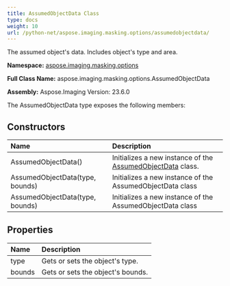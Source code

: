 ```yaml
---
title: AssumedObjectData Class
type: docs
weight: 10
url: /python-net/aspose.imaging.masking.options/assumedobjectdata/
---
```


The assumed object's data. Includes object's type and area.

**Namespace:** [aspose.imaging.masking.options](/imaging/python-net/aspose.imaging.masking.options/)

**Full Class Name:** aspose.imaging.masking.options.AssumedObjectData

**Assembly:**  Aspose.Imaging Version: 23.6.0

The AssumedObjectData type exposes the following members:
## **Constructors**
|**Name**|**Description**|
| :- | :- |
|AssumedObjectData()|Initializes a new instance of the [AssumedObjectData](/imaging/python-net/aspose.imaging.masking.options/assumedobjectdata/) class.|
|AssumedObjectData(type, bounds)|Initializes a new instance of the AssumedObjectData class|
|AssumedObjectData(type, bounds)|Initializes a new instance of the AssumedObjectData class|
## **Properties**
|**Name**|**Description**|
| :- | :- |
|type|Gets or sets the object's type.|
|bounds|Gets or sets the object's bounds.|

